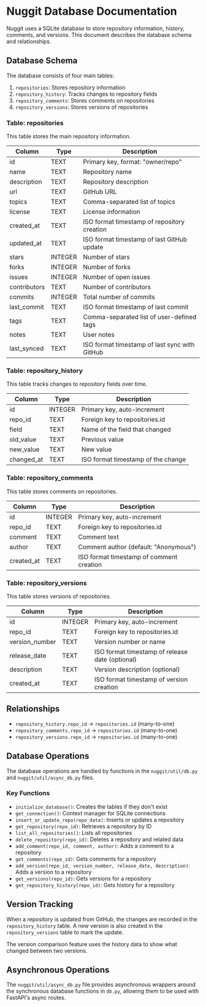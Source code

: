 # Nuggit Database Documentation

Nuggit uses a SQLite database to store repository information, history, comments, and versions. This document describes the database schema and relationships.

## Database Schema

The database consists of four main tables:

1. `repositories`: Stores repository information
2. `repository_history`: Tracks changes to repository fields
3. `repository_comments`: Stores comments on repositories
4. `repository_versions`: Stores versions of repositories

### Table: repositories

This table stores the main repository information.

| Column | Type | Description |
|--------|------|-------------|
| id | TEXT | Primary key, format: "owner/repo" |
| name | TEXT | Repository name |
| description | TEXT | Repository description |
| url | TEXT | GitHub URL |
| topics | TEXT | Comma-separated list of topics |
| license | TEXT | License information |
| created_at | TEXT | ISO format timestamp of repository creation |
| updated_at | TEXT | ISO format timestamp of last GitHub update |
| stars | INTEGER | Number of stars |
| forks | INTEGER | Number of forks |
| issues | INTEGER | Number of open issues |
| contributors | TEXT | Number of contributors |
| commits | INTEGER | Total number of commits |
| last_commit | TEXT | ISO format timestamp of last commit |
| tags | TEXT | Comma-separated list of user-defined tags |
| notes | TEXT | User notes |
| last_synced | TEXT | ISO format timestamp of last sync with GitHub |

### Table: repository_history

This table tracks changes to repository fields over time.

| Column | Type | Description |
|--------|------|-------------|
| id | INTEGER | Primary key, auto-increment |
| repo_id | TEXT | Foreign key to repositories.id |
| field | TEXT | Name of the field that changed |
| old_value | TEXT | Previous value |
| new_value | TEXT | New value |
| changed_at | TEXT | ISO format timestamp of the change |

### Table: repository_comments

This table stores comments on repositories.

| Column | Type | Description |
|--------|------|-------------|
| id | INTEGER | Primary key, auto-increment |
| repo_id | TEXT | Foreign key to repositories.id |
| comment | TEXT | Comment text |
| author | TEXT | Comment author (default: "Anonymous") |
| created_at | TEXT | ISO format timestamp of comment creation |

### Table: repository_versions

This table stores versions of repositories.

| Column | Type | Description |
|--------|------|-------------|
| id | INTEGER | Primary key, auto-increment |
| repo_id | TEXT | Foreign key to repositories.id |
| version_number | TEXT | Version number or name |
| release_date | TEXT | ISO format timestamp of release date (optional) |
| description | TEXT | Version description (optional) |
| created_at | TEXT | ISO format timestamp of version creation |

## Relationships

- `repository_history.repo_id` → `repositories.id` (many-to-one)
- `repository_comments.repo_id` → `repositories.id` (many-to-one)
- `repository_versions.repo_id` → `repositories.id` (many-to-one)

## Database Operations

The database operations are handled by functions in the `nuggit/util/db.py` and `nuggit/util/async_db.py` files.

### Key Functions

- `initialize_database()`: Creates the tables if they don't exist
- `get_connection()`: Context manager for SQLite connections
- `insert_or_update_repo(repo_data)`: Inserts or updates a repository
- `get_repository(repo_id)`: Retrieves a repository by ID
- `list_all_repositories()`: Lists all repositories
- `delete_repository(repo_id)`: Deletes a repository and related data
- `add_comment(repo_id, comment, author)`: Adds a comment to a repository
- `get_comments(repo_id)`: Gets comments for a repository
- `add_version(repo_id, version_number, release_date, description)`: Adds a version to a repository
- `get_versions(repo_id)`: Gets versions for a repository
- `get_repository_history(repo_id)`: Gets history for a repository

## Version Tracking

When a repository is updated from GitHub, the changes are recorded in the `repository_history` table. A new version is also created in the `repository_versions` table to mark the update.

The version comparison feature uses the history data to show what changed between two versions.

## Asynchronous Operations

The `nuggit/util/async_db.py` file provides asynchronous wrappers around the synchronous database functions in `db.py`, allowing them to be used with FastAPI's async routes.

